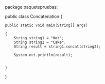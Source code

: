 package paquetepruebas;

public class Concatenation {

	public static void main(String[] args) 
	
	{
		String string1 = "Hot";
		String string2 = "Cake";
		String result = string1.concat(string2);
		
		System.out.println(result);
		
		
	}

}
